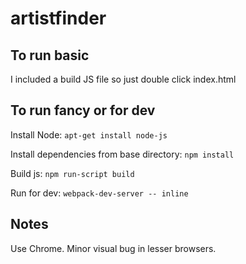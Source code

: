 # artistfinder

## To run basic

I included a build JS file so just double click index.html

## To run fancy or for dev

Install Node: ```apt-get install node-js```

Install dependencies from base directory: ```npm install```

Build js: ```npm run-script build```

Run for dev: ```webpack-dev-server -- inline```

## Notes

Use Chrome. Minor visual bug in lesser browsers. 

